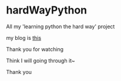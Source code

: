 hardWayPython
=============

All my 'learning python the hard way' project

my blog is <a href="grockcharger.github.io">this<a/>

Thank you for watching

Think I will going through it~

Thank you

